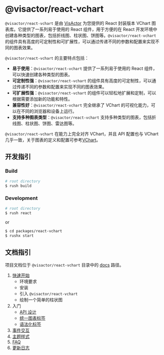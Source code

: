 # @visactor/react-vchart

`@visactor/react-vchart` 是由 [VisActor](visactor.io) 为您提供的 React 封装版本 VChart 图表库。它提供了一系列易于使用的 React 组件，用于方便的在 React 开发环境中创建各种类型的图表，包括折线图、柱状图、饼图等。`@visactor/react-vchart` 的组件具有高度的可定制性和可扩展性，可以通过传递不同的参数和配置来实现不同的图表效果。

`@visactor/react-vchart` 的主要特点包括：

- **易于使用**：`@visactor/react-vchart` 提供了一系列易于使用的 React 组件，可以快速创建各种类型的图表。
- **可定制性强**：`@visactor/react-vchart` 的组件具有高度的可定制性，可以通过传递不同的参数和配置来实现不同的图表效果。
- **可扩展性强**：`@visactor/react-vchart` 的组件可以轻松地扩展和定制，可以根据需要添加新的功能和特性。
- **兼容性好**：`@visactor/react-vchart` 完全继承了 VChart 的可视化能力，可以在不同的浏览器和设备上运行。
- **支持多种图表类型**：`@visactor/react-vchart` 支持多种类型的图表，包括折线图、柱状图、饼图、雷达图等。

`@visactor/react-vchart` 在能力上完全对齐 VChart，并且 API 配置也与 VChart 几乎一致，关于图表的定义和配置可参考[VChart](https://www.visactor.io/vchart)。

## 开发指引

### Build

```bash
# root directory
$ rush build
```

### Development

```bash
# root directory
$ rush react
```

or

```bash
$ cd packages/react-vchart
$ rushx start
```

## 文档指引

项目文档位于 `@visactor/react-vchart` 目录中的 [docs](./docs) 路径。

1. [快速开始](./docs/1.%20%E5%BF%AB%E9%80%9F%E5%BC%80%E5%A7%8B.md)
   - 环境要求
   - 安装
   - 引入 `@visactor/react-vchart`
   - 绘制一个简单的柱状图
2. 入门
   - [API 设计](./docs/2.1%20API%E8%AE%BE%E8%AE%A1.md)
   - [统一图表标签](./docs//2.2%20%E7%BB%9F%E4%B8%80%E5%9B%BE%E8%A1%A8%E6%A0%87%E7%AD%BE.md)
   - [语法化标签](./docs/2.3%20%E8%AF%AD%E6%B3%95%E5%8C%96%E6%A0%87%E7%AD%BE.md)
3. [事件交互](./docs/3.%20%E4%BA%8B%E4%BB%B6%E4%BA%A4%E4%BA%92.md)
4. [主题样式](./docs/4.%20%E4%B8%BB%E9%A2%98%E6%A0%B7%E5%BC%8F.md)
5. [FAQ](./docs/5.%20FAQ.md)
6. [更新日志](./docs/6.%20%E6%9B%B4%E6%96%B0%E6%97%A5%E5%BF%97.md)
